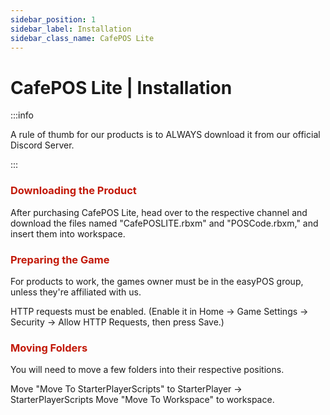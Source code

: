 ```yaml
---
sidebar_position: 1
sidebar_label: Installation
sidebar_class_name: CafePOS Lite
---
```


# CafePOS Lite | Installation

:::info

A rule of thumb for our products is to ALWAYS download it from our official Discord Server.

:::

### <font color="#C21807">Downloading the Product</font>

After purchasing CafePOS Lite, head over to the respective channel and download the files named "CafePOSLITE.rbxm" and "POSCode.rbxm," and insert them into workspace.

### <font color="#C21807">Preparing the Game</font>

For products to work, the games owner must be in the easyPOS group, unless they're affiliated with us.

HTTP requests must be enabled. (Enable it in Home -> Game Settings -> Security -> Allow HTTP Requests, then press Save.)

### <font color="#C21807">Moving Folders</font>

You will need to move a few folders into their respective positions.

Move "Move To StarterPlayerScripts" to StarterPlayer -> StarterPlayerScripts
Move "Move To Workspace" to workspace.

